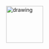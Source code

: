[<img src="https://user-images.githubusercontent.com/57723790/69011792-03da6e80-094d-11ea-9b0f-3a5ad0b559fe.png" alt="drawing" width="100"/>](https://github.com/ElianaWassermann/CVenglish/files/3855781/ASAHO2013.pdf)

